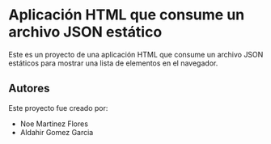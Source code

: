 # Aplicación HTML que consume un archivo JSON estático
Este es un proyecto de una aplicación HTML que consume un archivo
JSON estáticos para mostrar una lista de elementos en el navegador.

## Autores

Este proyecto fue creado por:
- Noe Martinez Flores
- Aldahir Gomez Garcia